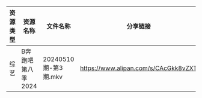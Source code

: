 | 资源类型 | 资源名称        | 文件名称              | 分享链接                                 | 更新时间                |
| ---- | ----------- | ----------------- | ------------------------------------ | ------------------- |
| 综艺   | B奔跑吧第八季2024 | 20240510期-第3期.mkv | https://www.alipan.com/s/CAcGkk8vZXT | 2024-05-11 00:07:36 |
